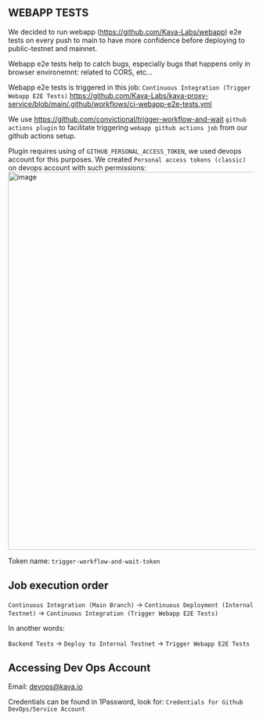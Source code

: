 ## WEBAPP TESTS

We decided to run webapp (https://github.com/Kava-Labs/webapp) e2e tests on every push to main to have more confidence before deploying to public-testnet and mainnet.

Webapp e2e tests help to catch bugs, especially bugs that happens only in browser environemnt: related to CORS, etc...

Webapp e2e tests is triggered in this job: `Continuous Integration (Trigger Webapp E2E Tests)` https://github.com/Kava-Labs/kava-proxy-service/blob/main/.github/workflows/ci-webapp-e2e-tests.yml

We use https://github.com/convictional/trigger-workflow-and-wait `github actions plugin` to facilitate triggering `webapp github actions job` from our github actions setup.

Plugin requires using of `GITHUB_PERSONAL_ACCESS_TOKEN`, we used devops account for this purposes. We created `Personal access tokens (classic)` on devops account with such permissions:
<img width="771" alt="image" src="https://github.com/Kava-Labs/kava-proxy-service/assets/37836031/93e7388c-3e00-4a49-8332-dbdf747c0c3b">

Token name: `trigger-workflow-and-wait-token`

## Job execution order

`Continuous Integration (Main Branch)` -> `Continuous Deployment (Internal Testnet)` -> `Continuous Integration (Trigger Webapp E2E Tests)`

In another words:

`Backend Tests` -> `Deploy to Internal Testnet` -> `Trigger Webapp E2E Tests`

## Accessing Dev Ops Account

Email: devops@kava.io

Credentials can be found in 1Password, look for: `Credentials for Github DevOps/Service Account`
